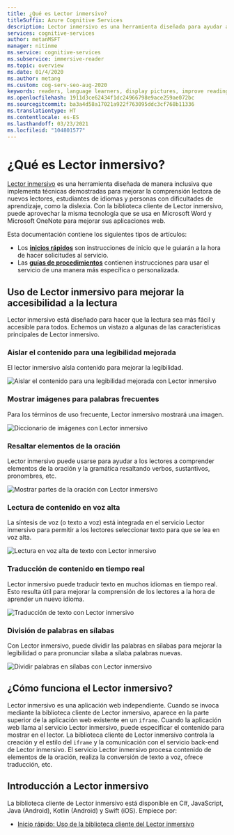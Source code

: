 ```yaml
---
title: ¿Qué es Lector inmersivo?
titleSuffix: Azure Cognitive Services
description: Lector inmersivo es una herramienta diseñada para ayudar a personas con dificultades de aprendizaje o para ayudar a los nuevos lectores y los estudiantes de idiomas con la comprensión lectora.
services: cognitive-services
author: metanMSFT
manager: nitinme
ms.service: cognitive-services
ms.subservice: immersive-reader
ms.topic: overview
ms.date: 01/4/2020
ms.author: metang
ms.custom: cog-serv-seo-aug-2020
keywords: readers, language learners, display pictures, improve reading, read content, translate
ms.openlocfilehash: 1911d3ce62434f1dc24966798e9ace259ae072bc
ms.sourcegitcommit: ba3a4d58a17021a922f763095ddc3cf768b11336
ms.translationtype: HT
ms.contentlocale: es-ES
ms.lasthandoff: 03/23/2021
ms.locfileid: "104801577"
---
```

# <a name="what-is-immersive-reader"></a>¿Qué es Lector inmersivo?

[Lector inmersivo](https://www.onenote.com/learningtools) es una herramienta diseñada de manera inclusiva que implementa técnicas demostradas para mejorar la comprensión lectora de nuevos lectores, estudiantes de idiomas y personas con dificultades de aprendizaje, como la dislexia. Con la biblioteca cliente de Lector inmersivo, puede aprovechar la misma tecnología que se usa en Microsoft Word y Microsoft OneNote para mejorar sus aplicaciones web. 

Esta documentación contiene los siguientes tipos de artículos:  

* Los **[inicios rápidos](quickstarts/client-libraries.md)** son instrucciones de inicio que le guiarán a la hora de hacer solicitudes al servicio.
* Las **[guías de procedimientos](how-to-create-immersive-reader.md)** contienen instrucciones para usar el servicio de una manera más específica o personalizada.

## <a name="use-immersive-reader-to-improve-reading-accessibility"></a>Uso de Lector inmersivo para mejorar la accesibilidad a la lectura 

Lector inmersivo está diseñado para hacer que la lectura sea más fácil y accesible para todos. Echemos un vistazo a algunas de las características principales de Lector inmersivo.

### <a name="isolate-content-for-improved-readability"></a>Aislar el contenido para una legibilidad mejorada

El lector inmersivo aísla contenido para mejorar la legibilidad. 

  ![Aislar el contenido para una legibilidad mejorada con Lector inmersivo](./media/immersive-reader.png)

### <a name="display-pictures-for-common-words"></a>Mostrar imágenes para palabras frecuentes

Para los términos de uso frecuente, Lector inmersivo mostrará una imagen.

  ![Diccionario de imágenes con Lector inmersivo](./media/picture-dictionary.png)

### <a name="highlight-parts-of-speech"></a>Resaltar elementos de la oración

Lector inmersivo puede usarse para ayudar a los lectores a comprender elementos de la oración y la gramática resaltando verbos, sustantivos, pronombres, etc.

  ![Mostrar partes de la oración con Lector inmersivo](./media/parts-of-speech.png)

### <a name="read-content-aloud"></a>Lectura de contenido en voz alta

La síntesis de voz (o texto a voz) está integrada en el servicio Lector inmersivo para permitir a los lectores seleccionar texto para que se lea en voz alta. 

  ![Lectura en voz alta de texto con Lector inmersivo](./media/read-aloud.png)

### <a name="translate-content-in-real-time"></a>Traducción de contenido en tiempo real

Lector inmersivo puede traducir texto en muchos idiomas en tiempo real. Esto resulta útil para mejorar la comprensión de los lectores a la hora de aprender un nuevo idioma.

  ![Traducción de texto con Lector inmersivo](./media/translation.png)

### <a name="split-words-into-syllables"></a>División de palabras en sílabas

Con Lector inmersivo, puede dividir las palabras en sílabas para mejorar la legibilidad o para pronunciar sílaba a sílaba palabras nuevas.

  ![Dividir palabras en sílabas con Lector inmersivo](./media/syllabification.png)

## <a name="how-does-immersive-reader-work"></a>¿Cómo funciona el Lector inmersivo?

Lector inmersivo es una aplicación web independiente. Cuando se invoca mediante la biblioteca cliente de Lector inmersivo, aparece en la parte superior de la aplicación web existente en un `iframe`. Cuando la aplicación web llama al servicio Lector inmersivo, puede especificar el contenido para mostrar en el lector. La biblioteca cliente de Lector inmersivo controla la creación y el estilo del `iframe` y la comunicación con el servicio back-end de Lector inmersivo. El servicio Lector inmersivo procesa contenido de elementos de la oración, realiza la conversión de texto a voz, ofrece traducción, etc.

## <a name="get-started-with-immersive-reader"></a>Introducción a Lector inmersivo

La biblioteca cliente de Lector inmersivo está disponible en C#, JavaScript, Java (Android), Kotlin (Android) y Swift (iOS). Empiece por:

* [Inicio rápido: Uso de la biblioteca cliente del Lector inmersivo](quickstarts/client-libraries.md)
